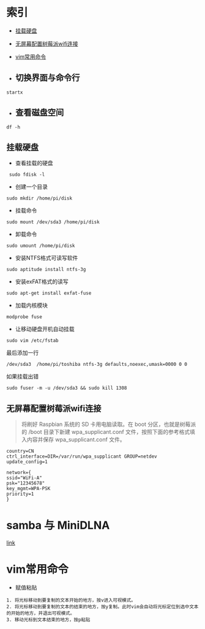 # 索引

* [挂载硬盘](#挂载硬盘)

* [无屏幕配置树莓派wifi连接](#无屏幕配置树莓派wifi连接)

* [vim常用命令](#vim常用命令)

* ## 切换界面与命令行

` startx `

* ## 查看磁盘空间
 
 `df -h`

## 挂载硬盘
 * 查看挂载的硬盘

` sudo fdisk -l`

* 创建一个目录

`sudo mkdir /home/pi/disk`

* 挂载命令

`sudo mount /dev/sda3 /home/pi/disk`

* 卸载命令

`sudo umount /home/pi/disk`

* 安装NTFS格式可读写软件

`sudo aptitude install ntfs-3g`

* 安装exFAT格式的读写

`sudo apt-get install exfat-fuse`

* 加载内核模块

`modprobe fuse`

* 让移动硬盘开机自动挂载

`sudo vim /etc/fstab`

最后添加一行

`/dev/sda3  /home/pi/toshiba ntfs-3g defaults,noexec,umask=0000 0 0`

如果挂载出错

`sudo fuser -m -u /dev/sda3 && sudo kill 1308`

## 无屏幕配置树莓派wifi连接
> 将刷好 Raspbian 系统的 SD 卡用电脑读取。在 boot 分区，也就是树莓派的 /boot 目录下新建 wpa_supplicant.conf 文件，按照下面的参考格式填入内容并保存 wpa_supplicant.conf 文件。
```
country=CN
ctrl_interface=DIR=/var/run/wpa_supplicant GROUP=netdev
update_config=1
 
network={
ssid="WiFi-A"
psk="12345678"
key_mgmt=WPA-PSK
priority=1
}

```

# samba 与 MiniDLNA

[link](https://www.jianshu.com/p/7dc8f2a01c27)

# vim常用命令

* 赋值粘贴 

```
1. 将光标移动到要复制的文本开始的地方，按v进入可视模式。
2. 将光标移动到要复制的文本的结束的地方，按y复制。此时vim会自动将光标定位到选中文本的开始的地方，并退出可视模式。
3. 移动光标到文本结束的地方，按p粘贴

```